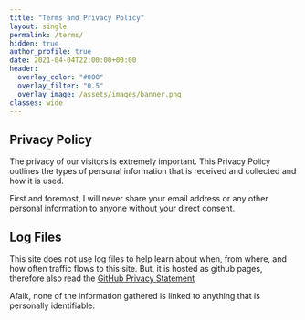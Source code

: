 ```yaml
---
title: "Terms and Privacy Policy"
layout: single
permalink: /terms/
hidden: true
author_profile: true
date: 2021-04-04T22:00:00+00:00
header:
  overlay_color: "#000"
  overlay_filter: "0.5"
  overlay_image: /assets/images/banner.png
classes: wide
---
```


## Privacy Policy

The privacy of our visitors is extremely important. This Privacy Policy outlines the types of personal information that is received and collected and how it is used.

First and foremost, I will never share your email address or any other personal information to anyone without your direct consent.

## Log Files

This site does not use log files to help learn about when, from where, and how often traffic flows to this site. But, it is hosted as github pages, therefore also read the [GitHub Privacy Statement](https://docs.github.com/en/github/site-policy/github-privacy-statement)

Afaik, none of the information gathered is linked to anything that is personally identifiable.